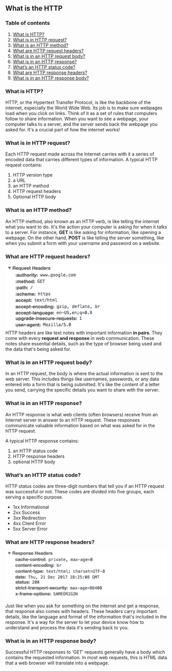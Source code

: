## What is the HTTP

### Table of contents
1. [What is HTTP?](#what-is-http)
2. [What is in HTTP request?](#what-is-in-http-request)
3. [What is an HTTP method?](#what-is-an-http-method)
4. [What are HTTP request headers?](#what-are-http-request-headers)
5. [What is in an HTTP request body?](#what-is-in-an-http-request-body)
6. [What is in an HTTP response?](#what-is-in-an-http-response)
7. [What’s an HTTP status code?](#whats-an-http-status-code)
8. [What are HTTP response headers?](#what-are-http-response-headers)
9. [What is in an HTTP response body?](#what-is-in-an-http-response-body)

### What is HTTP?
HTTP, or the Hypertext Transfer Protocol, is like the backbone of the internet, especially the World Wide Web. Its job is to make sure webpages load when you click on links. Think of it as a set of rules that computers follow to share information. When you want to see a webpage, your computer talks to a server, and the server sends back the webpage you asked for. It's a crucial part of how the internet works!

### What is in HTTP request?
Each HTTP request made across the Internet carries with it a series of encoded data that carries different types of information. A typical HTTP request contains:
1. HTTP version type
2. a URL
3. an HTTP method
4. HTTP request headers
5. Optional HTTP body
   
### What is an HTTP method?
An HTTP method, also known as an HTTP verb, is like telling the internet what you want to do. It's the action your computer is asking for when it talks to a server. For instance, **GET** is like asking for information, like opening a webpage. On the other hand, **POST** is like telling the server something, like when you submit a form with your username and password on a website.

### What are HTTP request headers?
![HTTP request body](../images/http-request-headers.png)
HTTP headers are like text notes with important information **in pairs**. They come with every **request and response** in web communication. These notes share essential details, such as the type of browser being used and the data that's being asked for.

### What is in an HTTP request body?
In an HTTP request, the body is where the actual information is sent to the web server. This includes things like usernames, passwords, or any data entered into a form that is being submitted. It's like the content of a letter you send, carrying the specific details you want to share with the server.

### What is in an HTTP response?
An HTTP response is what web clients (often browsers) receive from an Internet server in answer to an HTTP request. These responses communicate valuable information based on what was asked for in the HTTP request.

A typical HTTP response contains:

1. an HTTP status code
2. HTTP response headers
3. optional HTTP body

### What’s an HTTP status code?
HTTP status codes are three-digit numbers that tell you if an HTTP request was successful or not. These codes are divided into five groups, each serving a specific purpose.

- 1xx Informational
- 2xx Success
- 3xx Redirection
- 4xx Client Error
- 5xx Server Error

### What are HTTP response headers?
![HTTP response headers](../images/http-response-headers.png)

Just like when you ask for something on the internet and get a response, that response also comes with headers. These headers carry important details, like the language and format of the information that's included in the response. It's a way for the server to let your device know how to understand and process the data it's sending back to you.

### What is in an HTTP response body?
Successful HTTP responses to ‘GET’ requests generally have a body which contains the requested information. In most web requests, this is HTML data that a web browser will translate into a webpage.